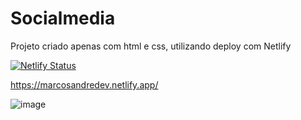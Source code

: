 # Socialmedia
Projeto criado apenas com html e css, utilizando deploy com Netlify

[![Netlify Status](https://api.netlify.com/api/v1/badges/a3425984-9c83-46c7-873a-7b2ed57f0bdb/deploy-status)](https://app.netlify.com/sites/marcosandredev/deploys)

https://marcosandredev.netlify.app/

![image](https://user-images.githubusercontent.com/60803389/129821275-72d75bf8-9721-46b6-9452-c483c6953b33.png)
